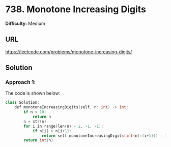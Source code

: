 # 738. Monotone Increasing Digits
**Difficulty:** Medium

## URL

https://leetcode.com/problems/monotone-increasing-digits/

## Solution

### Approach 1:

The code is shown below:

```c++
class Solution:
    def monotoneIncreasingDigits(self, n: int) -> int:
        if n < 10:
            return n
        n = str(n)
        for i in range(len(n) - 2, -1, -1):
            if n[i] > n[i+1]:
                return self.monotoneIncreasingDigits(int(n[:(i+1)]) - 1) * (10 ** (len(n) - i - 1)) + 10 ** (len(n) - i - 1) - 1
        return int(n)
```

